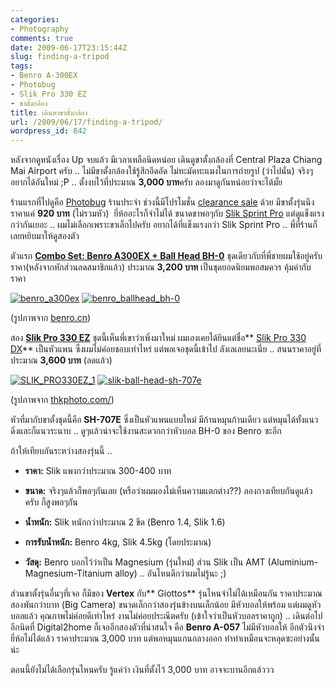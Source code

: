 ```yaml
---
categories:
- Photography
comments: true
date: 2009-06-17T23:15:44Z
slug: finding-a-tripod
tags:
- Benro A-300EX
- Photobug
- Slik Pro 330 EZ
- ขาตั้งกล้อง
title: เดินหาขาตั้งกล้อง
url: /2009/06/17/finding-a-tripod/
wordpress_id: 842
---
```


หลังจากดูหนังเรื่อง Up จบแล้ว มีเวลาเหลือนิดหน่อย เดินดูขาตั้งกล้องที่ Central Plaza Chiang Mai Airport ครับ .. ไม่มีขาตั้งกล้องใช้รู้สึกอึดอัด ไม่ทะมัดทะแมงในการถ่ายรูป (ว่าไปนั่น) จริงๆอยากได้อันใหม่ ;P .. ตั้งงบไว้ที่ประมาณ **3,000 บาท**ครับ ลองมาดูกันหน่อยว่าจะได้มั้ย

ร้านแรกที่ไปดูคือ [Photobug](http://www.photobugonline.com) ร้านประจำ ช่วงนี้มีโปรโมชั่น [clearance sale](http://www.photobugonline.com/n_a.php?yyyymm=200905&no=1) ด้วย มีขาตั้งรุ่นนึงราคาแค่ **920 บาท** (ไม่รวมหัว)  ยี่ห้ออะไรก็จำไม่ได้ ขนาดขาพอๆกับ [Slik Sprint Pro](https://armno.in.th/20081130/%E0%B8%9E%E0%B8%A3%E0%B8%B5%E0%B8%A7%E0%B8%B4%E0%B8%A7%E0%B8%82%E0%B8%B2%E0%B8%95%E0%B8%B1%E0%B9%89%E0%B8%87%E0%B8%81%E0%B8%A5%E0%B9%89%E0%B8%AD%E0%B8%87-slik-sprint-pro-gm) แต่ดูแข็งแรงกว่ากันเยอะ .. ผมไม่เลือกเพราะขาเล็กไปครับ อยากได้ที่แข็งแรงกว่า Slik Sprint Pro .. พี่ที่ร้านก็เลยหยิบมาให้ดูสองตัว

ตัวแรก **[Combo Set: Benro A300EX + Ball Head BH-0](http://www.avcamera.com/index.php?option=com_content&task=view&id=40&Itemid=9)** ชุดเดียวกับที่พี่ชายผมใช้อยู่ครับ ราคา(หลังจากหักส่วนลดสมาชิกแล้ว) ประมาณ **3,200 บาท** เป็นชุดยอดนิยมพอสมควร คุ้มค่ากับราคา

[![benro_a300ex](https://armno.in.th/wp-content/uploads/2009/06/benro_a300ex_thumb.jpg)](https://armno.in.th/wp-content/uploads/2009/06/benro_a300ex.jpg) [![benro_ballhead_bh-0](https://armno.in.th/wp-content/uploads/2009/06/benro_ballhead_bh0_thumb.jpg)](https://armno.in.th/wp-content/uploads/2009/06/benro_ballhead_bh0.jpg)

(รูปภาพจาก [benro.cn](http://www.benro.cn))

สอง **[Slik Pro 330 EZ](http://www.thkphoto.com/products/slik/slik-pro330ez-a.html)** ชุดนี้เห็นพี่เขาว่าเพิ่งมาใหม่ ผมเองเคยได้ยินแต่ชื่อ** [Slik Pro 330 DX](http://www.thkphoto.com/products/slik/slik-pro330dx-a.html)** เป็นหัวแพน ซึ่งผมไม่ค่อยชอบเท่าไหร่ แต่พอเจอชุดนี้เข้าไป ลังเลเลยนะเนี่ย .. สนนราคาอยู่ที่ประมาณ **3,600 บาท** (ลดแล้ว)

[![SLIK_PRO330EZ_1](https://armno.in.th/wp-content/uploads/2009/06/SLIK_PRO330EZ_1_thumb.jpg)](https://armno.in.th/wp-content/uploads/2009/06/SLIK_PRO330EZ_1.jpg) [![slik-ball-head-sh-707e](https://armno.in.th/wp-content/uploads/2009/06/slikballheadsh707e_thumb.gif)](https://armno.in.th/wp-content/uploads/2009/06/slikballheadsh707e.gif)

(รูปภาพจาก [thkphoto.com/](http://www.thkphoto.com/))

หัวที่มากับขาตั้งชุดนี้คือ **SH-707E** ซึ่งเป็นหัวแพนแบบใหม่ มีก้านหมุนก้านเดียว แต่หมุนได้ทั้งแนวดิ่งและก็แนวระนาบ .. ดูๆแล้วน่าจะใช้งานสะดวกกว่าหัวบอล BH-0 ของ Benro ซะอีก

ถ้าให้เทียบกันระหว่างสองรุ่นนี้ ..




  * **ราคา:** Slik แพงกว่าประมาณ 300-400 บาท


  * **ขนาด:** จริงๆแล้วก็พอๆกันเลย (หรือว่าผมมองไม่เห็นความแตกต่าง??) ลองกางเทียบกันดูแล้วครับ ก็สูงพอๆกัน


  * **น้ำหนัก:** Slik หนักกว่าประมาณ 2 ขีด (Benro 1.4, Slik 1.6)


  * **การรับน้ำหนัก:** Benro 4kg, Slik 4.5kg (โดยประมาณ)


  * **วัสดุ:** Benro บอกไว้ว่าเป็น Magnesium (รุ่นใหม่) ส่วน Slik เป็น AMT (Aluminium-Magnesium-Titanium alloy) .. อันไหนดีกว่าผมไม่รู้นะ ;)


ส่วนขาตั้งรุ่นอื่นๆที่เจอ ก็มีของ **Vertex** กับ** Giottos** รุ่นไหนจำไม่ได้เหมือนกัน ราคาประมาณสองพันกว่าบาท (Big Camera) ขนาดเล็กกว่าสองรุ่นข้างบนเล็กน้อย มีหัวบอลให้พร้อม แต่ผมดูหัวบอลแล้ว คุณภาพไม่ค่อยดีเท่าไหร่ งานไม่ค่อยประณีตครับ (เข้าใจว่าเป็นหัวบอลราคาถูก) .. เดินต่อไปอีกนิดที่ Digital2home ก็เจออีกสองตัวที่น่าสนใจ คือ **Benro A-057** ไม่มีหัวบอลให้ อีกตัวนึงจำยี่ห้อไม่ได้แล้ว ราคาประมาณ 3,000 บาท แต่พอหมุนแกนกลางออก ทำท่าเหมือนจะหลุดซะอย่างนั้นน่ะ

ตอนนี้ยังไม่ได้เลือกรุ่นไหนครับ รู้แค่ว่า เงินที่ตั้งไว้ 3,000 บาท อาจจะบานอีกแล้ววว
